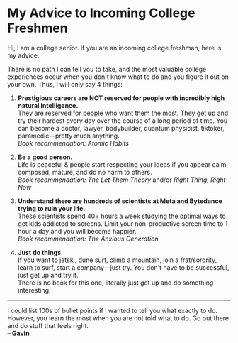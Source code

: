 # My Advice to Incoming College Freshmen

Hi, I am a college senior. If you are an incoming college freshman, here is my advice:

There is no path I can tell you to take, and the most valuable college experiences occur when you don't know what to do and you figure it out on your own. Thus, I will only say 4 things:

1. **Prestigious careers are NOT reserved for people with incredibly high natural intelligence.**  
   They are reserved for people who want them the most. They get up and try their hardest every day over the course of a long period of time. You can become a doctor, lawyer, bodybuilder, quantum physicist, tiktoker, paramedic—pretty much anything.  
   *Book recommendation:* *Atomic Habits*

2. **Be a good person.**  
   Life is peaceful & people start respecting your ideas if you appear calm, composed, mature, and do no harm to others.  
   *Book recommendation:* *The Let Them Theory* and/or *Right Thing, Right Now*

3. **Understand there are hundreds of scientists at Meta and Bytedance trying to ruin your life.**  
   These scientists spend 40+ hours a week studying the optimal ways to get kids addicted to screens. Limit your non-productive screen time to 1 hour a day and you will become happier.  
   *Book recommendation:* *The Anxious Generation*

4. **Just do things.**  
   If you want to jetski, dune surf, climb a mountain, join a frat/sorority, learn to surf, start a company—just try. You don't have to be successful, just get up and try it.  
   There is no book for this one, literally just get up and do something interesting.

---

I could list 100s of bullet points if I wanted to tell you what exactly to do. However, you learn the most when you are not told what to do. Go out there and do stuff that feels right.  
**– Gavin**
